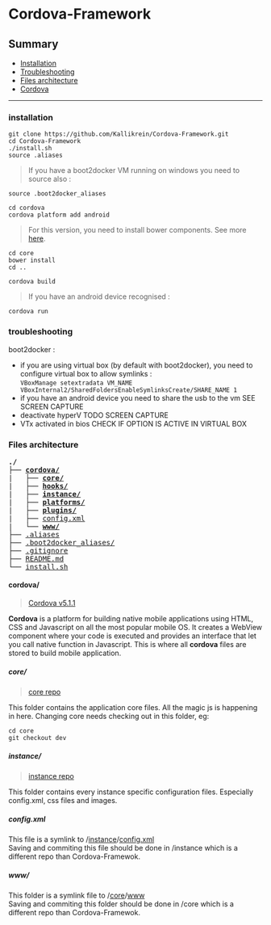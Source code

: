 # Cordova-Framework

## Summary
* [Installation](#installation)
* [Troubleshooting](#troubleshooting)
* [Files architecture](#files-architecture)
* [Cordova](#cordova)

-----

### installation

```
git clone https://github.com/Kallikrein/Cordova-Framework.git
cd Cordova-Framework
./install.sh
source .aliases
```  
> If you have a boot2docker VM running on windows you need to source also :
```
source .boot2docker_aliases
```

```
cd cordova
cordova platform add android
```

> For this version, you need to install bower components. See more [here](https://github.com/Kallikrein/core/blob/master/README.md).
```
cd core
bower install
cd ..
```

```
cordova build
```

> If you have an android device recognised :

```cordova run```

### troubleshooting

boot2docker :
- if you are using virtual box (by default with boot2docker), you need to configure virtual box to allow symlinks :  
```VBoxManage setextradata VM_NAME VBoxInternal2/SharedFoldersEnableSymlinksCreate/SHARE_NAME 1```  
- if you have an android device you need to share the usb to the vm
SEE SCREEN CAPTURE
- deactivate hyperV
TODO SCREEN CAPTURE
- VTx activated in bios
CHECK IF OPTION IS ACTIVE IN VIRTUAL BOX

### Files architecture

<pre>
<b>./</b>
├── <b><a href="#cordova">cordova/</a></b>
|   ├── <b><a href="#core">core/</a></b>
|   ├── <b><a href="#hooks">hooks/</a></b>
|   ├── <b><a href="#instance">instance/</a></b>
|   ├── <b><a href="#platforms">platforms/</a></b>
|   ├── <b><a href="#plugins">plugins/</a></b>
|   ├── <a href="#config">config.xml</a>
|   └── <b><a href="#www">www/</a></b>
├── <a href="#aliases">.aliases</a>
├── <a href="#boot2docker">.boot2docker_aliases/</a>
├── <a href="#gitignore">.gitignore</a>
├── <a href="#readme">README.md</a>
└── <a href="#install">install.sh</a>
</pre>

#### cordova/
> [Cordova v5.1.1](http://cordova.apache.org/docs/en/5.1.1/index.html)

**Cordova** is a platform for building native mobile applications using HTML, CSS and Javascript on all the most popular mobile OS. It creates a WebView component where your code is executed and provides an interface that let you call native function in Javascript.
This is where all **cordova** files are stored to build mobile application.<br>

##### core/
> [core repo](https://github.com/Kallikrein/core/blob/master/README.md)

This folder contains the application core files. All the magic js is happening in here.
Changing core needs checking out in this folder, eg:
```
cd core
git checkout dev
```

##### instance/
> [instance repo](https://github.com/Kallikrein/instance/blob/master/README.md)

This folder contains every instance specific configuration files. Especially config.xml, css files and images.

##### config.xml
This file is a symlink to /[instance](https://github.com/Kallikrein/instance)/[config.xml](https://github.com/Kallikrein/instance/tree/master/config.xml)  
Saving and commiting this file should be done in /instance which is a different repo than Cordova-Framewok.

##### www/
This folder is a symlink file to /[core](https://github.com/Kallikrein/core)/[www](https://github.com/Kallikrein/core/tree/master/www)  
Saving and commiting this folder should be done in /core which is a different repo than Cordova-Framewok.
